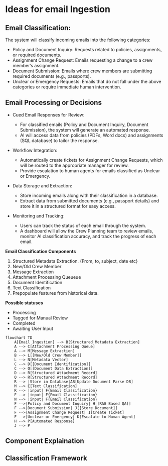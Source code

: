 # Ideas for email Ingestion

## Email Classification:
The system will classify incoming emails into the following categories:
 - Policy and Document Inquiry: Requests related to policies, assignments, or required documents.
 - Assignment Change Request: Emails requesting a change to a crew member’s assignment.
 - Document Submission: Emails where crew members are submitting required documents (e.g., passports).
 - Unclear or Emergency Requests: Emails that do not fall under the above categories or require immediate human intervention.

## Email Processing or Decisions
 - Cued Email Responses for Review:
   - For classified emails (Policy and Document Inquiry, Document Submission), the system will generate an automated response.
   - AI will access data from policies (PDFs, Word docs) and assignments (SQL database) to tailor the response.

 - Workflow Integration:
   - Automatically create tickets for Assignment Change Requests, which will be routed to the appropriate manager for review.
   - Provide escalation to human agents for emails classified as Unclear or Emergency.
 - Data Storage and Extraction:
   - Store incoming emails along with their classification in a database.
   - Extract data from submitted documents (e.g., passport details) and store it in a structured format for easy access.
 - Monitoring and Tracking:
   - Users can track the status of each email through the system.
   - A dashboard will allow the Crew Planning team to review emails, monitor AI classification accuracy, and track the progress of each email.


**Email Classification Components**
 1. Structured Metadata Extraction. {From, to, subject, date etc}
 2. New/Old Crew Member
 3. Message Extraction
 4. Attachment Processing Queueue
 5. Document Identification 
 6. Text Classification
 7. Prepopulate features from historical data.



**Possible statuses**
 - Processing
 - Tagged for Manual Review
 - Completed
 - Awaiting User Input

```mermaid
flowchart TD
    A[Email Ingestion] --> B[Structured Metadata Extraction]
    A --> C[Attachment Processing Queue]
    A --> M[Message Extraction]
    B --> L[[New/Old Crew Member]]
    L --> N[Metadata Vector]
    C --> D[[Document Identification]]
    C --> Q[[Document Data Extraction]]
    D --> R[Structured Attachment Record]
    Q --> R[Structured Attachment Record]
    R --> |Store in Database|AB[Update Document Parse DB]
    M --> E[Text Classification]
    R --> |input| F{Email Classification}
    E --> |input| F{Email Classification}
    N --> |input| F{Email Classification}
    F -->|Policy and Document Inquiry| H[[RAG Based QA]]
    F -->|Document Submission| J[[Store Document]]
    F -->|Assignment Change Request| I[Create Ticket]
    F -->|Unclear or Emergency| K[Escalate to Human Agent]
    H --> P[Automated Response]
    J --> P

```

## Component Explaination

## Classification Framework

